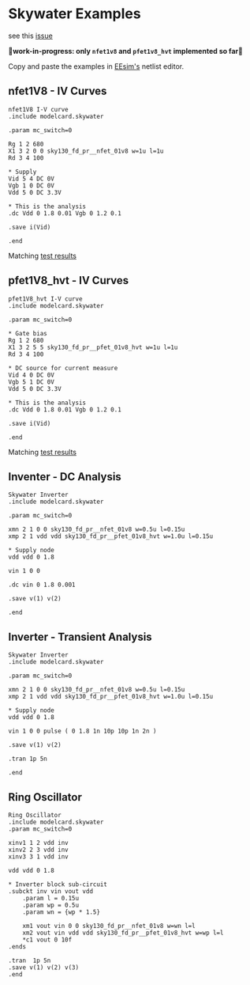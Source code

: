 # Skywater Examples

see this [issue](https://github.com/google/skywater-pdk/issues/301)

**🧨work-in-progress: only `nfet1v8` and `pfet1v8_hvt` implemented so far🧨**

Copy and paste the examples in [EEsim's](https://eesim.dev) netlist editor.

## nfet1V8 - IV Curves

```plaintext
nfet1V8 I-V curve
.include modelcard.skywater

.param mc_switch=0

Rg 1 2 680
X1 3 2 0 0 sky130_fd_pr__nfet_01v8 w=1u l=1u
Rd 3 4 100

* Supply
Vid 5 4 DC 0V
Vgb 1 0 DC 0V
Vdd 5 0 DC 3.3V

* This is the analysis
.dc Vdd 0 1.8 0.01 Vgb 0 1.2 0.1

.save i(Vid)

.end
```

Matching [test results](https://cs.opensource.google/skywater-pdk/sky130_fd_pr/+/master:cells/nfet_01v8/tests/sky130_fd_pr__nfet_01v8_ids_v_vds.svg)

## pfet1V8_hvt - IV Curves

```plaintext
pfet1V8_hvt I-V curve
.include modelcard.skywater

.param mc_switch=0

* Gate bias
Rg 1 2 680
X1 3 2 5 5 sky130_fd_pr__pfet_01v8_hvt w=1u l=1u
Rd 3 4 100

* DC source for current measure
Vid 4 0 DC 0V
Vgb 5 1 DC 0V
Vdd 5 0 DC 3.3V

* This is the analysis
.dc Vdd 0 1.8 0.01 Vgb 0 1.2 0.1

.save i(Vid)

.end
```

Matching [test results](https://cs.opensource.google/skywater-pdk/sky130_fd_pr/+/master:cells/pfet_01v8_hvt/tests/sky130_fd_pr__pfet_01v8_hvt_ids_v_vds.svg)

## Inventer - DC Analysis

```plaintext
Skywater Inverter
.include modelcard.skywater

.param mc_switch=0

xmn 2 1 0 0 sky130_fd_pr__nfet_01v8 w=0.5u l=0.15u
xmp 2 1 vdd vdd sky130_fd_pr__pfet_01v8_hvt w=1.0u l=0.15u

* Supply node
vdd vdd 0 1.8

vin 1 0 0

.dc vin 0 1.8 0.001

.save v(1) v(2)

.end
```

## Inverter - Transient Analysis

```plaintext
Skywater Inverter
.include modelcard.skywater

.param mc_switch=0

xmn 2 1 0 0 sky130_fd_pr__nfet_01v8 w=0.5u l=0.15u
xmp 2 1 vdd vdd sky130_fd_pr__pfet_01v8_hvt w=1.0u l=0.15u

* Supply node
vdd vdd 0 1.8

vin 1 0 0 pulse ( 0 1.8 1n 10p 10p 1n 2n )

.save v(1) v(2)

.tran 1p 5n

.end
```

## Ring Oscillator

```plaintext
Ring Oscillator
.include modelcard.skywater
.param mc_switch=0

xinv1 1 2 vdd inv
xinv2 2 3 vdd inv
xinv3 3 1 vdd inv

vdd vdd 0 1.8

* Inverter block sub-circuit
.subckt inv vin vout vdd
	.param l = 0.15u
	.param wp = 0.5u
	.param wn = {wp * 1.5}

	xm1 vout vin 0 0 sky130_fd_pr__nfet_01v8 w=wn l=l
	xm2 vout vin vdd vdd sky130_fd_pr__pfet_01v8_hvt w=wp l=l
	*c1 vout 0 10f
.ends

.tran  1p 5n
.save v(1) v(2) v(3)
.end
```
